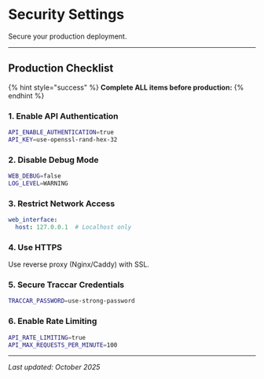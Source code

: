 # Security Settings

Secure your production deployment.

---

## Production Checklist

{% hint style="success" %}
**Complete ALL items before production:**
{% endhint %}

### 1. Enable API Authentication

```bash
API_ENABLE_AUTHENTICATION=true
API_KEY=use-openssl-rand-hex-32
```

### 2. Disable Debug Mode

```bash
WEB_DEBUG=false
LOG_LEVEL=WARNING
```

### 3. Restrict Network Access

```yaml
web_interface:
  host: 127.0.0.1  # Localhost only
```

### 4. Use HTTPS

Use reverse proxy (Nginx/Caddy) with SSL.

### 5. Secure Traccar Credentials

```bash
TRACCAR_PASSWORD=use-strong-password
```

### 6. Enable Rate Limiting

```bash
API_RATE_LIMITING=true
API_MAX_REQUESTS_PER_MINUTE=100
```

---

*Last updated: October 2025*

